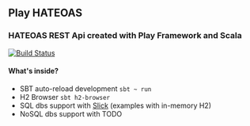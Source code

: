 ## Play HATEOAS
### HATEOAS REST Api created with Play Framework and Scala

[![Build Status](https://travis-ci.org/kamilduda/play-hateoas.svg?branch=master)](https://travis-ci.org/kamilduda/play-hateoas)

#### What's inside?
* SBT auto-reload development `sbt ~ run`
* H2 Browser `sbt h2-browser`
* SQL dbs support with [Slick](http://slick.lightbend.com/docs/) (examples with in-memory H2)
* NoSQL dbs support with TODO
